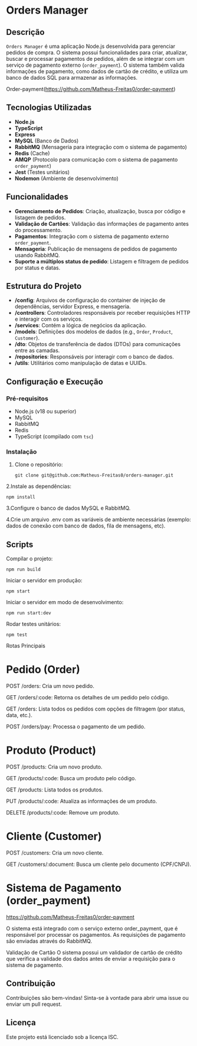 # Orders Manager

## Descrição
`Orders Manager` é uma aplicação Node.js desenvolvida para gerenciar pedidos de compra. O sistema possui funcionalidades para criar, atualizar, buscar e processar pagamentos de pedidos, além de se integrar com um serviço de pagamento externo (`order_payment`). O sistema também valida informações de pagamento, como dados de cartão de crédito, e utiliza um banco de dados SQL para armazenar as informações.

Order-payment(https://github.com/Matheus-Freitas0/order-payment)
## Tecnologias Utilizadas
- **Node.js**
- **TypeScript**
- **Express**
- **MySQL** (Banco de Dados)
- **RabbitMQ** (Mensageria para integração com o sistema de pagamento)
- **Redis** (Cache)
- **AMQP** (Protocolo para comunicação com o sistema de pagamento `order_payment`)
- **Jest** (Testes unitários)
- **Nodemon** (Ambiente de desenvolvimento)

## Funcionalidades
- **Gerenciamento de Pedidos**: Criação, atualização, busca por código e listagem de pedidos.
- **Validação de Cartões**: Validação das informações de pagamento antes do processamento.
- **Pagamentos**: Integração com o sistema de pagamento externo `order_payment`.
- **Mensageria**: Publicação de mensagens de pedidos de pagamento usando RabbitMQ.
- **Suporte a múltiplos status de pedido**: Listagem e filtragem de pedidos por status e datas.
  
## Estrutura do Projeto
- **/config**: Arquivos de configuração do container de injeção de dependências, servidor Express, e mensageria.
- **/controllers**: Controladores responsáveis por receber requisições HTTP e interagir com os serviços.
- **/services**: Contém a lógica de negócios da aplicação.
- **/models**: Definições dos modelos de dados (e.g., `Order`, `Product`, `Customer`).
- **/dto**: Objetos de transferência de dados (DTOs) para comunicações entre as camadas.
- **/repositories**: Responsáveis por interagir com o banco de dados.
- **/utils**: Utilitários como manipulação de datas e UUIDs.
  
## Configuração e Execução

### Pré-requisitos
- Node.js (v18 ou superior)
- MySQL
- RabbitMQ
- Redis
- TypeScript (compilado com `tsc`)

### Instalação
1. Clone o repositório:
   ```
   git clone git@github.com:Matheus-Freitas0/orders-manager.git

2.Instale as dependências:

    npm install

3.Configure o banco de dados MySQL e RabbitMQ.

4.Crie um arquivo .env com as variáveis de ambiente necessárias (exemplo: dados de conexão com banco de dados, fila de mensagens, etc).

## Scripts

Compilar o projeto:

    npm run build

Iniciar o servidor em produção:

    npm start

Iniciar o servidor em modo de desenvolvimento:

    npm run start:dev

Rodar testes unitários:

    npm test

Rotas Principais

# Pedido (Order)

POST /orders: Cria um novo pedido.

GET /orders/:code: Retorna os detalhes de um pedido pelo código.

GET /orders: Lista todos os pedidos com opções de filtragem (por status, data, etc.).

POST /orders/pay: Processa o pagamento de um pedido.

# Produto (Product)

POST /products: Cria um novo produto. 

GET /products/:code: Busca um produto pelo código.

GET /products: Lista todos os produtos.

PUT /products/:code: Atualiza as informações de um produto.

DELETE /products/:code: Remove um produto.

# Cliente (Customer)

POST /customers: Cria um novo cliente.

GET /customers/:document: Busca um cliente pelo documento (CPF/CNPJ).

# Sistema de Pagamento (order_payment)

https://github.com/Matheus-Freitas0/order-payment

O sistema está integrado com o serviço externo order_payment, que é responsável por processar os pagamentos. As requisições de pagamento são enviadas através do RabbitMQ.

Validação de Cartão
O sistema possui um validador de cartão de crédito que verifica a validade dos dados antes de enviar a requisição para o sistema de pagamento.

## Contribuição 

Contribuições são bem-vindas! Sinta-se à vontade para abrir uma issue ou enviar um pull request.

## Licença
Este projeto está licenciado sob a licença ISC.

